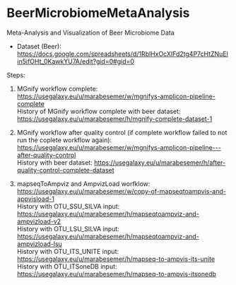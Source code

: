 # BeerMicrobiomeMetaAnalysis
Meta-Analysis and Visualization of Beer Microbiome Data

- Dataset (Beer): https://docs.google.com/spreadsheets/d/1RblHxOcXIFd2tg4P7cHtZNuElin5ifOHt_0KawkYU7A/edit?gid=0#gid=0 

Steps:
1.  MGnify workflow complete: https://usegalaxy.eu/u/marabesemer/w/mgnifys-amplicon-pipeline-complete  
  History of MGnify workflow complete with beer dataset: https://usegalaxy.eu/u/marabesemer/h/mgnify-complete-dataset-1


2. MGnify workflow after quality control (if complete workflow failed to not run the coplete workflow again): https://usegalaxy.eu/u/marabesemer/w/mgnifys-amplicon-pipeline---after-quality-control  
  History with beer dataset: https://usegalaxy.eu/u/marabesemer/h/after-quality-control-complete-dataset


3. mapseqToAmpviz and AmpvizLoad worfklow: https://usegalaxy.eu/u/marabesemer/w/copy-of-mapseqtoampvis-and-appvisload-1  
  History with OTU_SSU_SILVA input: https://usegalaxy.eu/u/marabesemer/h/mapseqtoampviz-and-ampvizload-v2  
  History with OTU_LSU_SILVA input: https://usegalaxy.eu/u/marabesemer/h/mapseqtoampviz-and-ampvizload-lsu  
  History with OTU_ITS_UNITE input: https://usegalaxy.eu/u/marabesemer/h/mapseq-to-ampvis-its-unite     
  History with OTU_ITSoneDB input: https://usegalaxy.eu/u/marabesemer/h/mapseq-to-ampvis-itsonedb   
  
